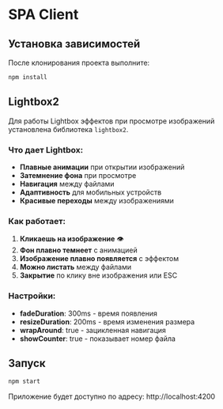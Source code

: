 # SPA Client

## Установка зависимостей

После клонирования проекта выполните:

```bash
npm install
```

## Lightbox2

Для работы Lightbox эффектов при просмотре изображений установлена библиотека `lightbox2`.

### Что дает Lightbox:

- **Плавные анимации** при открытии изображений
- **Затемнение фона** при просмотре
- **Навигация** между файлами
- **Адаптивность** для мобильных устройств
- **Красивые переходы** между изображениями

### Как работает:

1. **Кликаешь на изображение** 👁️
2. **Фон плавно темнеет** с анимацией
3. **Изображение плавно появляется** с эффектом
4. **Можно листать** между файлами
5. **Закрытие** по клику вне изображения или ESC

### Настройки:

- **fadeDuration**: 300ms - время появления
- **resizeDuration**: 200ms - время изменения размера
- **wrapAround**: true - зацикленная навигация
- **showCounter**: true - показывает номер файла

## Запуск

```bash
npm start
```

Приложение будет доступно по адресу: http://localhost:4200 